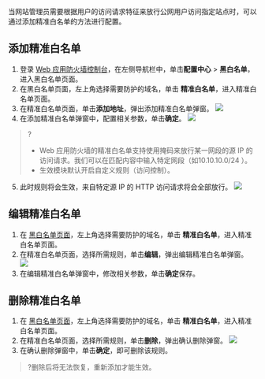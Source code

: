 当网站管理员需要根据用户的访问请求特征来放行公网用户访问指定站点时，可以通过添加精准白名单的方法进行配置。


## 添加精准白名单
1. 登录 [Web 应用防火墙控制台](https://console.cloud.tencent.com/guanjia/tea-iplist)，在左侧导航栏中，单击**配置中心** > **黑白名单**，进入黑白名单页面。
2. 在黑白名单页面，左上角选择需要防护的域名，单击 **精准白名单**，进入精准白名单页面。
3. 在精准白名单页面，单击**添加地址**，弹出添加精准白名单弹窗。
![](https://qcloudimg.tencent-cloud.cn/raw/452cc615ab6d3773c0041c473970f9ee.png)
4. 在添加精准白名单弹窗中，配置相关参数，单击**确定**。
![](https://qcloudimg.tencent-cloud.cn/raw/f58df4c7557f6d45839ff121b62c21aa.png)
>?
>- Web 应用防火墙的精准白名单支持使用掩码来放行某一网段的源 IP 的访问请求。我们可以在匹配内容中输入特定网段（如10.10.10.0/24 ）。
>- 生效模块默认开启自定义规则（访问控制）。
5. 此时规则将会生效，来自特定源 IP 的 HTTP 访问请求将会全部放行。
![](https://qcloudimg.tencent-cloud.cn/raw/60d5555e226afabc365bb4200c77ad4b.png)


## 编辑精准白名单
1. 在 [黑白名单页面](https://console.cloud.tencent.com/guanjia/tea-iplist)，左上角选择需要防护的域名，单击 **精准白名单**，进入精准白名单页面。
2. 在精准白名单页面，选择所需规则，单击**编辑**，弹出编辑精准白名单弹窗。
![](https://qcloudimg.tencent-cloud.cn/raw/82c033677905bb73a2e762dc5c5c7a21.png)
3. 在编辑精准白名单弹窗中，修改相关参数，单击**确定**保存。


## 删除精准白名单
1. 在 [黑白名单页面](https://console.cloud.tencent.com/guanjia/tea-iplist)，左上角选择需要防护的域名，单击 **精准白名单**，进入精准白名单页面。
2. 在精准白名单页面，选择所需规则，单击**删除**，弹出确认删除弹窗。
![](https://qcloudimg.tencent-cloud.cn/raw/2ab44d3ca9df46873a0e1e5ae6543516.png)
3. 在确认删除弹窗中，单击**确定**，即可删除该规则。
>?删除后将无法恢复，重新添加才能生效。
>
